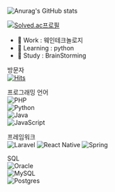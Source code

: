 ![Anurag's GitHub stats](https://github-readme-stats.vercel.app/api?username=Zundal&&show_icons=true&theme=merko)  

[![Solved.ac프로필](http://mazassumnida.wtf/api/v2/generate_badge?boj=zeros003)](https://solved.ac/zeros003)


- 🔭 Work : 웨인테크놀로지
- 🌱 Learning : python
- 👯 Study : BrainStorming

방문자  
[![Hits](https://hits.seeyoufarm.com/api/count/incr/badge.svg?url=https%3A%2F%2Fgithub.com%2Fgjbae1212%2Fhit-counter)](https://hits.seeyoufarm.com) 

프로그래밍 언어  
![PHP](https://img.shields.io/badge/php-%23777BB4.svg?style=for-the-badge&logo=php&logoColor=white)   
![Python](https://img.shields.io/badge/python-3670A0?style=for-the-badge&logo=python&logoColor=ffdd54)      
![Java](https://img.shields.io/badge/java-%23ED8B00.svg?style=for-the-badge&logo=java&logoColor=white)     
![JavaScript](https://img.shields.io/badge/javascript-%23323330.svg?style=for-the-badge&logo=javascript&logoColor=%23F7DF1E)   

프레임워크  
![Laravel](https://img.shields.io/badge/laravel-%23FF2D20.svg?style=for-the-badge&logo=laravel&logoColor=white) 
![React Native](https://img.shields.io/badge/react_native-%2320232a.svg?style=for-the-badge&logo=react&logoColor=%2361DAFB) 
![Spring](https://img.shields.io/badge/spring-%236DB33F.svg?style=for-the-badge&logo=spring&logoColor=white) 

SQL  
![Oracle](https://img.shields.io/badge/Oracle-F80000?style=for-the-badge&logo=oracle&logoColor=white)   
![MySQL](https://img.shields.io/badge/mysql-%2300f.svg?style=for-the-badge&logo=mysql&logoColor=white)   
![Postgres](https://img.shields.io/badge/postgres-%23316192.svg?style=for-the-badge&logo=postgresql&logoColor=white)   
